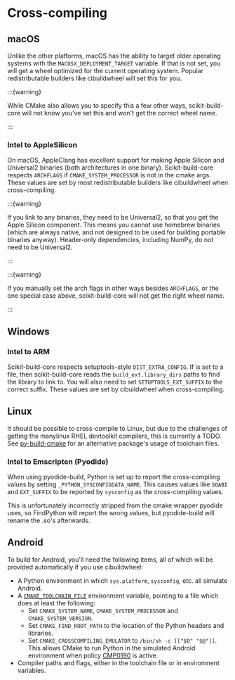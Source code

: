 # Cross-compiling

## macOS

Unlike the other platforms, macOS has the ability to target older operating
systems with the `MACOSX_DEPLOYMENT_TARGET` variable. If that is not set, you
will get a wheel optimized for the current operating system. Popular
redistributable builders like cibuildwheel will set this for you.

:::{warning}

While CMake also allows you to specify this a few other ways, scikit-build-core
will not know you've set this and won't get the correct wheel name.

:::

### Intel to AppleSilicon

On macOS, AppleClang has excellent support for making Apple Silicon and
Universal2 binaries (both architectures in one binary). Scikit-build-core
respects `ARCHFLAGS` if `CMAKE_SYSTEM_PROCESSOR` is not in the cmake args. These
values are set by most redistributable builders like cibuildwheel when
cross-compiling.

:::{warning}

If you link to any binaries, they need to be Universal2, so that you get the
Apple Silicon component. This means you cannot use homebrew binaries (which are
always native, and not designed to be used for building portable binaries
anyway). Header-only dependencies, including NumPy, do not need to be
Universal2.

:::

:::{warning}

If you manually set the arch flags in other ways besides `ARCHFLAGS`, or the one
special case above, scikit-build-core will not get the right wheel name.

:::

## Windows

### Intel to ARM

Scikit-build-core respects setuptools-style `DIST_EXTRA_CONFIG`. If is set to a
file, then scikit-build-core reads the `build_ext.library_dirs` paths to find
the library to link to. You will also need to set `SETUPTOOLS_EXT_SUFFIX` to the
correct suffix. These values are set by cibuildwheel when cross-compiling.

## Linux

It should be possible to cross-compile to Linux, but due to the challenges of
getting the manylinux RHEL devtoolkit compilers, this is currently a TODO. See
[py-build-cmake](https://tttapa.github.io/py-build-cmake/Cross-compilation.html)
for an alternative package's usage of toolchain files.

### Intel to Emscripten (Pyodide)

When using pyodide-build, Python is set up to report the cross-compiling values
by setting `_PYTHON_SYSCONFIGDATA_NAME`. This causes values like `SOABI` and
`EXT_SUFFIX` to be reported by `sysconfig` as the cross-compiling values.

This is unfortunately incorrectly stripped from the cmake wrapper pyodide uses,
so FindPython will report the wrong values, but pyodide-build will rename the
.so's afterwards.

## Android

To build for Android, you'll need the following items, all of which will be
provided automatically if you use cibuildwheel:

- A Python environment in which `sys.platform`, `sysconfig`, etc. all simulate
  Android.
- A
  [`CMAKE_TOOLCHAIN_FILE`](https://cmake.org/cmake/help/latest/envvar/CMAKE_TOOLCHAIN_FILE.html)
  environment variable, pointing to a file which does at least the following:
  - Set `CMAKE_SYSTEM_NAME`, `CMAKE_SYSTEM_PROCESSOR` and
    `CMAKE_SYSTEM_VERSION`.
  - Set `CMAKE_FIND_ROOT_PATH` to the location of the Python headers and
    libraries.
  - Set `CMAKE_CROSSCOMPILING_EMULATOR` to `/bin/sh -c [["$0" "$@"]]`. This
    allows CMake to run Python in the simulated Android environment when policy
    [CMP0190](https://cmake.org/cmake/help/latest/policy/CMP0190.html) is
    active.
- Compiler paths and flags, either in the toolchain file or in environment
  variables.
